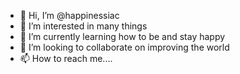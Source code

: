 - 👋 Hi, I’m @happinessiac
- 👀 I’m interested in many things
- 🌱 I’m currently learning how to be and stay happy
- 💞️ I’m looking to collaborate on improving the world
- 📫 How to reach me....


